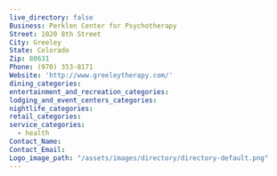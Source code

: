 ```yaml
---
live_directory: false
Business: Perklen Center for Psychotherapy
Street: 1020 8th Street
City: Greeley
State: Colorado
Zip: 80631
Phone: (970) 353-8171
Website: 'http://www.greeleytherapy.com/'
dining_categories:
entertainment_and_recreation_categories:
lodging_and_event_centers_categories:
nightlife_categories:
retail_categories:
service_categories:
  - health
Contact_Name:
Contact_Email:
Logo_image_path: "/assets/images/directory/directory-default.png"
---
```



